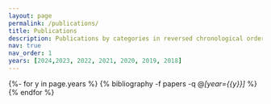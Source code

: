 ```yaml
---
layout: page
permalink: /publications/
title: Publications
description: Publications by categories in reversed chronological order.
nav: true
nav_order: 1
years: [2024,2023, 2022, 2021, 2020, 2019, 2018]
---
```

<!-- _pages/publications.md -->
<div class="publications">

{%- for y in page.years %}
  {% bibliography -f papers -q @*[year={{y}}]* %}
{% endfor %}

</div>
